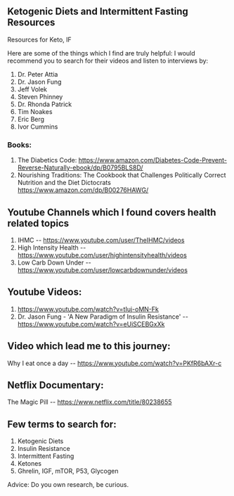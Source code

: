## Ketogenic Diets and Intermittent Fasting Resources
Resources for Keto, IF

Here are some of the things which I find are truly helpful:
I would recommend you to search for their videos and listen to interviews by:
1. Dr. Peter Attia
2. Dr. Jason Fung
3. Jeff Volek
4. Steven Phinney
5. Dr. Rhonda Patrick
6. Tim Noakes
7. Eric Berg
8. Ivor Cummins

### Books:
1. The Diabetics Code: https://www.amazon.com/Diabetes-Code-Prevent-Reverse-Naturally-ebook/dp/B0795BLS8D/
2. Nourishing Traditions: The Cookbook that Challenges Politically Correct Nutrition and the Diet Dictocrats https://www.amazon.com/dp/B00276HAWG/

## Youtube Channels which I found covers health related topics
1. IHMC -- https://www.youtube.com/user/TheIHMC/videos
2. High Intensity Health -- https://www.youtube.com/user/highintensityhealth/videos
3. Low Carb Down Under --  https://www.youtube.com/user/lowcarbdownunder/videos

## Youtube Videos:
1. https://www.youtube.com/watch?v=tIuj-oMN-Fk
2. Dr. Jason Fung - 'A New Paradigm of Insulin Resistance' -- https://www.youtube.com/watch?v=eUiSCEBGxXk

## Video which lead me to this journey: 
Why I eat once a day -- https://www.youtube.com/watch?v=PKfR6bAXr-c

## Netflix Documentary:
The Magic Pill -- https://www.netflix.com/title/80238655

## Few terms to search for:
1. Ketogenic Diets
2. Insulin Resistance
3. Intermittent Fasting
4. Ketones
5. Ghrelin, IGF, mTOR, P53, Glycogen

Advice: Do you own research, be curious.
